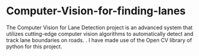 # Computer-Vision-for-finding-lanes
The Computer Vision for Lane Detection project is an advanced system that utilizes cutting-edge computer vision algorithms to automatically detect and track lane boundaries on roads. . I have made use of the Open CV library of python for this project.
